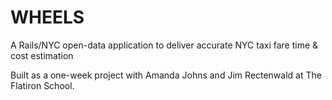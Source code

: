 # WHEELS

A Rails/NYC open-data application to deliver accurate NYC taxi fare time & cost estimation<br>

Built as a one-week project with Amanda Johns and Jim Rectenwald at The Flatiron School.